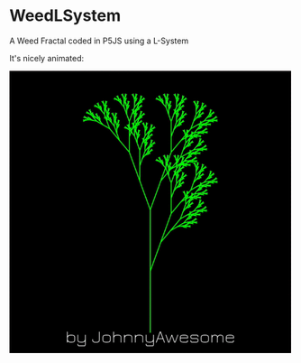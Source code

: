 # WeedLSystem
A Weed Fractal coded in P5JS using a L-System

It's nicely animated:

![PeanoCurve](https://github.com/johnnyawesome/WeedLSystem/blob/master/WeedLSystem/DemoImages/WeedLSystem.gif)


